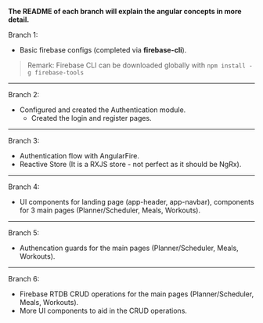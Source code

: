 **The README of each branch will explain the angular concepts in more detail.**

Branch 1:

- Basic firebase configs (completed via **firebase-cli**).

> Remark: Firebase CLI can be downloaded globally with `npm install -g firebase-tools`

---

Branch 2:

- Configured and created the Authentication module.
  - Created the login and register pages.

---

Branch 3:

- Authentication flow with AngularFire.
- Reactive Store (It is a RXJS store - not perfect as it should be NgRx).

---

Branch 4:

- UI components for landing page (app-header, app-navbar), components for 3 main pages (Planner/Scheduler, Meals, Workouts).

---

Branch 5:

- Authencation guards for the main pages (Planner/Scheduler, Meals, Workouts).

---

Branch 6:

- Firebase RTDB CRUD operations for the main pages (Planner/Scheduler, Meals, Workouts).
- More UI components to aid in the CRUD operations.
